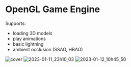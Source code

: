 # OpenGL Game Engine

Supports:
   - loading 3D models
   - play animations
   - basic lightning
   - ambient occlusion (SSAO, HBAO)
   
![cover](https://user-images.githubusercontent.com/60797275/236704653-6644ff95-40c8-45a4-8a31-86c03ba81536.png)
![2023-01-11_23h10_03](https://user-images.githubusercontent.com/60797275/236704733-10c349b8-c938-4cf5-9068-23d5f03f220c.png)
![2023-01-12_10h45_50](https://user-images.githubusercontent.com/60797275/236704740-8f96558d-afe2-45eb-a8ba-f2dc4504482f.png)
